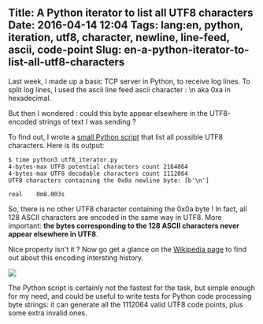 Title: A Python iterator to list all UTF8 characters
Date: 2016-04-14 12:04
Tags: lang:en, python, iteration, utf8, character, newline, line-feed, ascii, code-point
Slug: en-a-python-iterator-to-list-all-utf8-characters
---
Last week, I made up a basic TCP server in Python, to receive log lines. To split log lines, I used the ascii line feed ascii character : \n aka 0xa in hexadecimal.

But then I wondered : could this byte appear elsewhere in the UTF8-encoded strings of text I was sending ?

To find out, I wrote a [small Python script](//github.com/Lucas-C/linux_configuration/blob/master/languages/python/utf8_iterator.py) that list all possible UTF8 characters. Here is its output:
```
$ time python3 utf8_iterator.py 
4-bytes-max UTF8 potential characters count 2164864
4-bytes-max UTF8 decodable characters count 1112064
UTF8 characters containing the 0x0a newline byte: [b'\n']

real	0m8.003s
```

So, there is no other UTF8 character containing the 0x0a byte !
In fact, all 128 ASCII characters are encoded in the same way in UTF8. More important: **the bytes corresponding to the 128 ASCII characters never appear elsewhere in UTF8**.

Nice property isn't it ?
Now go get a glance on the [Wikipedia page](//en.wikipedia.org/wiki/UTF-8#History) to find out about this encoding intersting history.

<a href="//en.wikipedia.org/wiki/Office_Space"><img src="//chezsoi.org/lucas/wwcb/photos/YeahThanks-IfWeCouldGetbackToWorkNowThatdBeGreat.jpg"></a>

The Python script is certainly not the fastest for the task, but simple enough for my need, and could be useful to write tests for Python code processing byte strings: it can generate all the 1112064 valid UTF8 code points, plus some extra invalid ones.